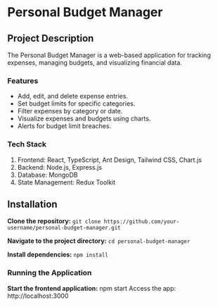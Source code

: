 # Personal Budget Manager

## Project Description
The Personal Budget Manager is a web-based application for tracking expenses, managing budgets, and visualizing financial data.

### Features
- Add, edit, and delete expense entries.
- Set budget limits for specific categories.
- Filter expenses by category or date.
- Visualize expenses and budgets using charts.
- Alerts for budget limit breaches.

### Tech Stack
1. Frontend: React, TypeScript, Ant Design, Tailwind CSS, Chart.js
2. Backend: Node.js, Express.js
3. Database: MongoDB
4. State Management: Redux Toolkit

## Installation
**Clone the repository:**
`git clone https://github.com/your-username/personal-budget-manager.git`

**Navigate to the project directory:**
`cd personal-budget-manager`

**Install dependencies:**
`npm install`

### Running the Application
**Start the frontend application:**
npm start
Access the app: http://localhost:3000